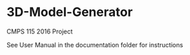 # 3D-Model-Generator
CMPS 115 2016 Project

See User Manual in the documentation folder for instructions
